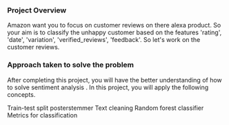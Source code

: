 ### Project Overview

 Amazon want you to focus on customer reviews on there alexa product. So your aim is to classify the unhappy customer based on the features 'rating', 'date', 'variation', 'verified_reviews', 'feedback'. So let's work on the customer reviews.


### Approach taken to solve the problem

 After completing this project, you will have the better understanding of how to solve sentiment analysis . In this project, you will apply the following concepts.

Train-test split
posterstemmer
Text cleaning
Random forest classifier
Metrics for classification



